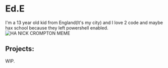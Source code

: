 # Ed.E

I'm a 13 year old kid from England(It's my city) and I love 2 code and maybe hax school because they left powershell enabled.
![HA NICK CROMPTON MEME](https://pbs.twimg.com/media/DGH_XMXVYAAhoe6.jpg)
## Projects:
WIP.
